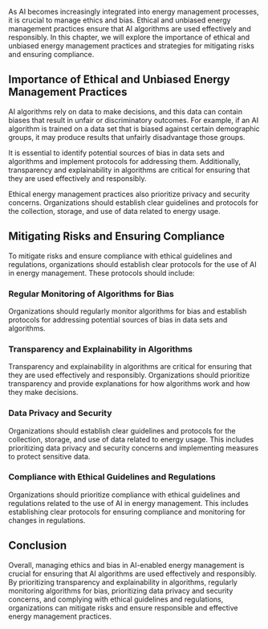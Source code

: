 
As AI becomes increasingly integrated into energy management processes, it is crucial to manage ethics and bias. Ethical and unbiased energy management practices ensure that AI algorithms are used effectively and responsibly. In this chapter, we will explore the importance of ethical and unbiased energy management practices and strategies for mitigating risks and ensuring compliance.

Importance of Ethical and Unbiased Energy Management Practices
--------------------------------------------------------------

AI algorithms rely on data to make decisions, and this data can contain biases that result in unfair or discriminatory outcomes. For example, if an AI algorithm is trained on a data set that is biased against certain demographic groups, it may produce results that unfairly disadvantage those groups.

It is essential to identify potential sources of bias in data sets and algorithms and implement protocols for addressing them. Additionally, transparency and explainability in algorithms are critical for ensuring that they are used effectively and responsibly.

Ethical energy management practices also prioritize privacy and security concerns. Organizations should establish clear guidelines and protocols for the collection, storage, and use of data related to energy usage.

Mitigating Risks and Ensuring Compliance
----------------------------------------

To mitigate risks and ensure compliance with ethical guidelines and regulations, organizations should establish clear protocols for the use of AI in energy management. These protocols should include:

### Regular Monitoring of Algorithms for Bias

Organizations should regularly monitor algorithms for bias and establish protocols for addressing potential sources of bias in data sets and algorithms.

### Transparency and Explainability in Algorithms

Transparency and explainability in algorithms are critical for ensuring that they are used effectively and responsibly. Organizations should prioritize transparency and provide explanations for how algorithms work and how they make decisions.

### Data Privacy and Security

Organizations should establish clear guidelines and protocols for the collection, storage, and use of data related to energy usage. This includes prioritizing data privacy and security concerns and implementing measures to protect sensitive data.

### Compliance with Ethical Guidelines and Regulations

Organizations should prioritize compliance with ethical guidelines and regulations related to the use of AI in energy management. This includes establishing clear protocols for ensuring compliance and monitoring for changes in regulations.

Conclusion
----------

Overall, managing ethics and bias in AI-enabled energy management is crucial for ensuring that AI algorithms are used effectively and responsibly. By prioritizing transparency and explainability in algorithms, regularly monitoring algorithms for bias, prioritizing data privacy and security concerns, and complying with ethical guidelines and regulations, organizations can mitigate risks and ensure responsible and effective energy management practices.
